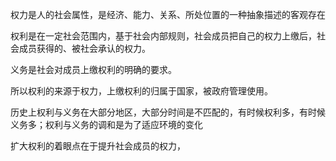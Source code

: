 权力是人的社会属性，是经济、能力、关系、所处位置的一种抽象描述的客观存在

权利是在一定社会范围内，基于社会内部规则，社会成员把自己的权力上缴后，社会成员获得的、被社会承认的权力。

义务是社会对成员上缴权利的明确的要求。

所以权利的来源于权力，上缴权利的归属于国家，被政府管理使用。

历史上权利与义务在大部分地区，大部分时间是不匹配的，有时候权利多，有时候义务多；权利与义务的调和是为了适应环境的变化


扩大权利的着眼点在于提升社会成员的权力，

